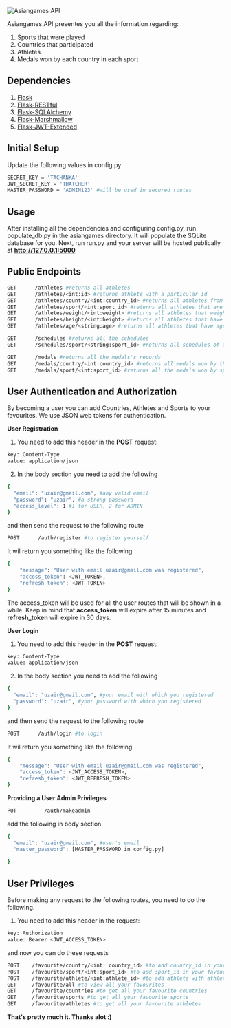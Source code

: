 ![Asiangames API](https://instructobit.com/posts/111/post_preview_image(111).jpg)

Asiangames API presentes you all the information regarding:
1) Sports that were played
2) Countries that participated
3) Athletes
4) Medals won by each country in each sport

## Dependencies
1) [Flask](http://flask.pocoo.org/)
2) [Flask-RESTful](https://flask-restful.readthedocs.io/)
3) [Flask-SQLAlchemy](http://flask-sqlalchemy.pocoo.org/)
4) [Flask-Marshmallow](https://flask-marshmallow.readthedocs.io/)
5) [Flask-JWT-Extended](https://flask-jwt-extended.readthedocs.io/en/latest/)

## Initial Setup
Update the following values in config.py
```bash
SECRET_KEY = 'TACHANKA'
JWT_SECRET_KEY = 'THATCHER'
MASTER_PASSWORD = 'ADMIN123' #will be used in secured routes
```

## Usage
After installing all the dependencies and  configuring config.py, run populate_db.py in the asiangames directory. It will populate the SQLite database for you.
Next, run run.py and your server will be hosted publically at **http://127.0.0.1:5000**

## Public Endpoints
```bash
GET      /athletes #returns all athletes
GET      /athletes/<int:id> #returns athlete with a particular id
GET      /athletes/country/<int:country_id> #returns all athletes from country with country_id
GET      /athletes/sport/<int:sport_id> #returns all athletes that are playing sport with sport_id
GET      /athletes/weight/<int:weight> #returns all athletes that weight equal to weight
GET      /athletes/height/<int:height> #returns all athletes that have height equal to height
GET      /athletes/age/<string:age> #returns all athletes that have age equal to age
```
```bash
GET      /schedules #returns all the schedules
GET      /schedules/sport/<string:sport_id> #returns all schedules of a particular sport with sport_id
```
```bash
GET      /medals #returns all the medals's records
GET      /medals/country/<int:country_id> #returns all medals won by the country with country_id and sorted by gold medals
GET      /medals/sport/<int:sport_id> #returns all the medals won by sport with sport_id
```

## User Authentication and Authorization

By becoming a user you can add Countries, Athletes and Sports to your favourites.
We use JSON web tokens for authentication.

**User Registration**

1) You need to add this header in the **POST** request:
```bash
key: Content-Type
value: application/json
```
2) In the body section you need to add the following
```bash
{
  "email": "uzair@gmail.com", #any valid email
  "password": "uzair", #a strong password
  "access_level": 1 #1 for USER, 2 for ADMIN
}
```
and then send the request to the following route
```bash
POST      /auth/register #to register yourself
```
It wil return you something like the following
```bash
{
    "message": "User with email uzair@gmail.com was registered",
    "access_token": <JWT_TOKEN>,
    "refresh_token": <JWT_TOKEN>
}
```
The access_token will be used for all the user routes that will be shown in a while.
Keep in mind that **access_token** will expire after 15 minutes and **refresh_token** will expire in 30 days.

**User Login**

1) You need to add this header in the **POST** request:
```bash
key: Content-Type
value: application/json
```
2) In the body section you need to add the following
```bash
{
  "email": "uzair@gmail.com", #your email with which you registered
  "password": "uzair", #your password with which you registered
}
```
and then send the request to the following route
```bash
POST      /auth/login #to login
```
It wil return you something like the following
```bash
{
    "message": "User with email uzair@gmail.com was registered",
    "access_token": <JWT_ACCESS_TOKEN>,
    "refresh_token": <JWT_REFRESH_TOKEN>
}
```

**Providing a User Admin Privileges**
```bash
PUT         /auth/makeadmin
```
add the following in body section
```bash
{
  "email": "uzair@gmail.com", #user's email
  "master_password": [MASTER_PASSWORD in config.py]
  
}
```

## User Privileges
Before making any request to the following routes, you need to do the following.

1) You need to add this header in the request:
```bash
key: Authorization
value: Bearer <JWT_ACCESS_TOKEN>
```
and now you can do these requests
```bash
POST    /favourite/country/<int: country_id> #to add country_id in your favourites
POST    /favourite/sport/<int:sport_id> #to add sport_id in your favourites
POST    /favourite/athlete/<int:athlete_id> #to add athlete with athlete_id in your favourites
GET     /favourite/all #to view all your favourites
GET     /favourite/countries #to get all your favourite countries
GET     /favourite/sports #to get all your favourite sports
GET     /favourite/athletes #to get all your favourite athletes
```
**That's pretty much it. Thanks alot :)**



